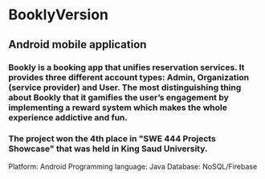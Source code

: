 # BooklyVersion
## Android mobile application 

### Bookly is a booking app that unifies reservation services. It provides three different account types: Admin, Organization (service provider) and User. The most distinguishing thing about Bookly that it gamifies the user’s engagement by implementing a reward system which makes the whole experience addictive and fun. 

### The project won the 4th place in "SWE 444 Projects Showcase" that was held in King Saud University.


Platform: Android
Programming language: Java
Database: NoSQL/Firebase
